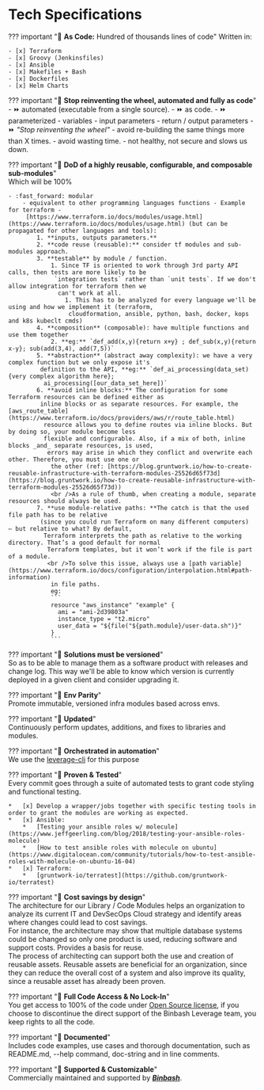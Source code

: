 # Tech Specifications 

??? important ":checkered_flag: **As Code:** Hundred of thousands lines of code"
    Written in:
    
    - [x] Terraform
    - [x] Groovy (Jenkinsfiles)
    - [x] Ansible
    - [x] Makefiles + Bash 
    - [x] Dockerfiles
    - [x] Helm Charts
        
??? important ":checkered_flag: **Stop reinventing the wheel, automated and fully as code**"
    - :fast_forward: automated (executable from a single source).
    - :fast_forward: as code.
    - :fast_forward: parameterized
        - variables
        - input parameters
        - return / output parameters
    - :fast_forward: _"Stop reinventing the wheel"_
        - avoid re-building the same things more than X times.
        - avoid wasting time.
        - not healthy, not secure and slows us down.

??? important ":checkered_flag: **DoD of a highly reusable, configurable, and composable sub-modules**"      
    Which will be 100%

    - :fast_forward: modular 
        - equivalent to other programming languages functions - Example for terraform -
         [https://www.terraform.io/docs/modules/usage.html](https://www.terraform.io/docs/modules/usage.html) (but can be propagated for other languages and tools):
            1. **inputs, outputs parameters.**
            2. **code reuse (reusable):** consider tf modules and sub-modules approach.
            3. **testable** by module / function.
                1. Since TF is oriented to work through 3rd party API calls, then tests are more likely to be
                 `integration tests` rather than `unit tests`. If we don't allow integration for terraform then we
                  can't work at all.
                    1. This has to be analyzed for every language we'll be using and how we implement it (terraform,
                     cloudformation, ansible, python, bash, docker, kops and k8s kubeclt cmds)
            4. **composition** (composable): have multiple functions and use them together
                2. **eg:** `def_add(x,y){return x+y} ; def_sub(x,y){return x-y}; sub(add(3,4), add(7,5))`
            5. **abstraction** (abstract away complexity): we have a very complex function but we only expose it's
             definition to the API, **eg:** `def_ai_processing(data_set){very complex algorithm here};
              ai_processing([our_data_set_here])`
            6. **avoid inline blocks:** The configuration for some Terraform resources can be defined either as
             inline blocks or as separate resources. For example, the [aws_route_table](https://www.terraform.io/docs/providers/aws/r/route_table.html) 
              resource allows you to define routes via inline blocks. But by doing so, your module become less 
              flexible and configurable. Also, if a mix of both, inline blocks _and_ separate resources, is used,
               errors may arise in which they conflict and overwrite each other. Therefore, you must use one or
                the other (ref: [https://blog.gruntwork.io/how-to-create-reusable-infrastructure-with-terraform-modules-25526d65f73d](https://blog.gruntwork.io/how-to-create-reusable-infrastructure-with-terraform-modules-25526d65f73d))
                <br />As a rule of thumb, when creating a module, separate resources should always be used.
            7. **use module-relative paths: **The catch is that the used file path has to be relative
             (since you could run Terraform on many different computers) — but relative to what? By default,
              Terraform interprets the path as relative to the working directory. That’s a good default for normal
               Terraform templates, but it won’t work if the file is part of a module. 
               <br />To solve this issue, always use a [path variable](https://www.terraform.io/docs/configuration/interpolation.html#path-information)
                in file paths.
                eg: 
                ```
                resource "aws_instance" "example" {
                  ami = "ami-2d39803a"
                  instance_type = "t2.micro"
                  user_data = "${file("${path.module}/user-data.sh")}"
                }
                ```

??? important ":checkered_flag: **Solutions must be versioned**"        
    So as to be able to manage them as a software product with releases and change log. 
    This way we'll be able to know which version is currently deployed in a given client and consider upgrading it.
  

??? important ":checkered_flag: **Env Parity**"      
    Promote immutable, versioned infra modules based across envs. 
     

??? important ":checkered_flag: **Updated**"      
    Continuously perform updates, additions, and fixes to libraries and modules. 

??? important ":checkered_flag: **Orchestrated in automation**"         
    We use the [leverage-cli](../leverage-cli/index.md) for this purpose 
        
??? important ":checkered_flag: **Proven & Tested**"      
    Every commit goes through a suite of automated tests to grant code styling and functional testing.

    *   [x] Develop a wrapper/jobs together with specific testing tools in order to grant the modules are working as expected.
    *   [x] Ansible: 
        *   [Testing your ansible roles w/ molecule](https://www.jeffgeerling.com/blog/2018/testing-your-ansible-roles-molecule)
        *   [How to test ansible roles with molecule on ubuntu](https://www.digitalocean.com/community/tutorials/how-to-test-ansible-roles-with-molecule-on-ubuntu-16-04)
    *   [x] Terraform:
        *   [gruntwork-io/terratest](https://github.com/gruntwork-io/terratest)
    
??? important ":checkered_flag: **Cost savings by design**"      
    The architecture for our Library / Code Modules helps an organization to analyze its current IT and DevSecOps
    Cloud strategy and identify areas where changes could lead to cost savings. <br />For instance, the architecture may show
    that multiple database systems could be changed so only one product is used, reducing software and support costs.
    Provides a basis for reuse. <br />The process of architecting can support both the use and creation of reusable assets.
    Reusable assets are beneficial for an organization, since they can reduce the overall cost of a system and also
    improve its quality, since a reusable asset has already been proven.
    
??? important ":checkered_flag: **Full Code Access & No Lock-In**"      
    You get access to 100% of the code under [Open Source license](https://choosealicense.com/licenses/apache-2.0/), if you choose to discontinue the direct support of the Binbash Leverage team, you keep rights to all the code.
     
??? important ":checkered_flag: **Documented**"       
    Includes code examples, use cases and thorough documentation, such as README.md, 
    --help command, doc-string and in line comments.
     
??? important ":checkered_flag: **Supported  & Customizable**"      
     Commercially maintained and supported by [**_Binbash_**](../../work-with-us/support.md).
